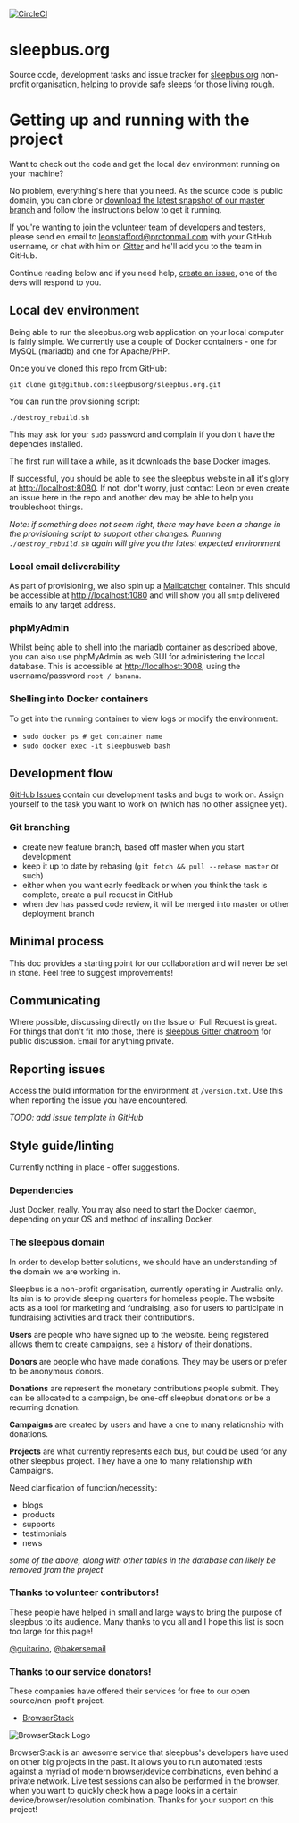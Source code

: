 [![CircleCI](https://circleci.com/gh/sleepbusorg/sleepbus.org/tree/master.svg?style=svg)](https://circleci.com/gh/sleepbusorg/sleepbus.org/tree/master)

# sleepbus.org

Source code, development tasks and issue tracker for [sleepbus.org](https://www.sleepbus.org) non-profit organisation, helping to provide safe sleeps for those living rough.

# Getting up and running with the project

Want to check out the code and get the local dev environment running on your machine?

No problem, everything's here that you need. As the source code is public domain, you can clone or [download the latest snapshot of our master branch](https://github.com/sleepbusorg/sleepbus.org/archive/master.zipl) and follow the instructions below to get it running. 

If you're wanting to join the volunteer team of developers and testers, please send en email to [leonstafford@protonmail.com](mailto:leonstafford@protonmail.com) with your GitHub username, or chat with him on [Gitter](https://gitter.im/leonstafford) and he'll add you to the team in GitHub.

Continue reading below and if you need help, [create an issue](https://github.com/sleepbusorg/sleepbus.org/issues), one of the devs will respond to you.

## Local dev environment

Being able to run the sleepbus.org web application on your local computer is fairly simple. We currently use a couple of Docker containers - one for MySQL (mariadb) and one for Apache/PHP.

Once you've cloned this repo from GitHub:

`git clone git@github.com:sleepbusorg/sleepbus.org.git`

You can run the provisioning script:

`./destroy_rebuild.sh`

This may ask for your `sudo` password and complain if you don't have the depencies installed.

The first run will take a while, as it downloads the base Docker images.

If successful, you should be able to see the sleepbus website in all it's glory at [http://localhost:8080](http://localhost:8080). If not, don't worry, just contact Leon or even create an issue here in the repo and another dev may be able to help you troubleshoot things.

*Note: if something does not seem right, there may have been a change in the provisioning script to support other changes. Running `./destroy_rebuild.sh` again will give you the latest expected environment*

### Local email deliverability

As part of provisioning, we also spin up a [Mailcatcher](https://github.com/sj26/mailcatcher) container. This should be accessible at [http://localhost:1080](http://localhost:1080) and will show you all `smtp` delivered emails to any target address.

### phpMyAdmin

Whilst being able to shell into the mariadb container as described above, you can also use phpMyAdmin as web GUI for administering the local database. This is accessible at [http://localhost:3008](http://localhost:3008), using the username/password `root / banana`.

### Shelling into Docker containers

To get into the running container to view logs or modify the environment:

 - `sudo docker ps # get container name`
 - `sudo docker exec -it sleepbusweb bash`

## Development flow

[GitHub Issues](https://github.com/leonstafford/sleepbusorg/sleepbus.org/issues) contain our development tasks and bugs to work on. Assign yourself to the task you want to work on (which has no other assignee yet).

### Git branching

 - create new feature branch, based off master when you start development
 - keep it up to date by rebasing (`git fetch && pull --rebase master` or such)
 - either when you want early feedback or when you think the task is complete, create a pull request in GitHub
 - when dev has passed code review, it will be merged into master or other deployment branch

## Minimal process

This doc provides a starting point for our collaboration and will never be set in stone. Feel free to suggest improvements!

## Communicating

Where possible, discussing directly on the Issue or Pull Request is great. For things that don't fit into those, there is [sleepbus Gitter chatroom](https://gitter.im/sleepbusorg/) for public discussion. Email for anything private.

## Reporting issues

Access the build information for the environment at `/version.txt`. Use this when reporting the issue you have encountered.

*TODO: add Issue template in GitHub*

## Style guide/linting

Currently nothing in place - offer suggestions.

### Dependencies

Just Docker, really. You may also need to start the Docker daemon, depending on your OS and method of installing Docker. 

### The sleepbus domain

In order to develop better solutions, we should have an understanding of the domain we are working in.

Sleepbus is a non-profit organisation, currently operating in Australia only. Its aim is to provide sleeping quarters for homeless people. The website acts as a tool for marketing and fundraising, also for users to participate in fundraising activities and track their contributions.

**Users** are people who have signed up to the website. Being registered allows them to create campaigns, see a history of their donations.

**Donors** are people who have made donations. They may be users or prefer to be anonymous donors.

**Donations** are represent the monetary contributions people submit. They can be allocated to a campaign, be one-off sleepbus donations or be a recurring donation.

**Campaigns** are created by users and have a one to many relationship with donations.

**Projects** are what currently represents each bus, but could be used for any other sleepbus project. They have a one to many relationship with Campaigns. 

Need clarification of function/necessity:

 - blogs
 - products
 - supports
 - testimonials
 - news

*some of the above, along with other tables in the database can likely be removed from the project*

### Thanks to volunteer contributors!

These people have helped in small and large ways to bring the purpose of sleepbus to its audience. Many thanks to you all and I hope this list is soon too large for this page!

[@guitarino](https://github.com/guitarino), [@bakersemail](https://github.com/bakersemail)

### Thanks to our service donators!

These companies have offered their services for free to our open source/non-profit project.

 - [BrowserStack](https://www.browserstack.com)

![BrowserStack Logo](https://raw.githubusercontent.com/sleepbusorg/sleepbus.org/master/src/images/browserstack_logo.gif)

BrowserStack is an awesome service that sleepbus's developers have used on other big projects in the past. It allows you to run automated tests against a myriad of modern browser/device combinations, even behind a private network. Live test sessions can also be performed in the browser, when you want to quickly check how a page looks in a certain device/browser/resolution combination. Thanks for your support on this project!


